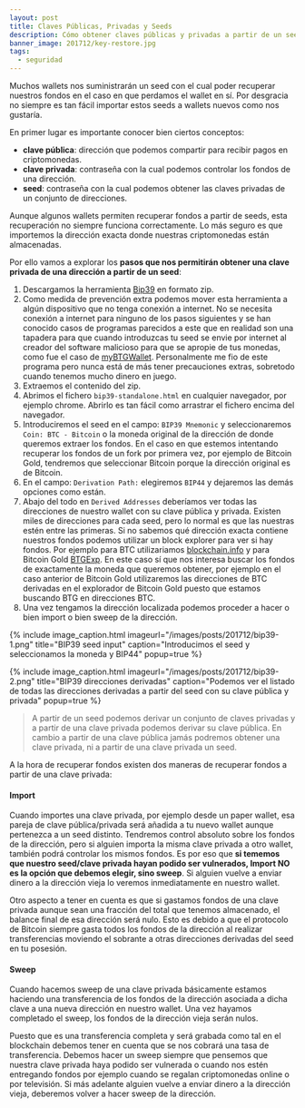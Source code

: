 ```yaml
---
layout: post
title: Claves Públicas, Privadas y Seeds
description: Cómo obtener claves públicas y privadas a partir de un seed para recuperar criptomonedas. Diferencia entre sweep y import.
banner_image: 201712/key-restore.jpg
tags:
  - seguridad
---
```


Muchos wallets nos suministrarán un seed con el cual poder recuperar nuestros fondos en el caso en que perdamos el wallet en sí. Por desgracia no siempre es tan fácil importar estos seeds a wallets nuevos como nos gustaría.

En primer lugar es importante conocer bien ciertos conceptos:

<!--more-->

* **clave pública**: dirección que podemos compartir para recibir pagos en criptomonedas.
* **clave privada**: contraseña con la cual podemos controlar los fondos de una dirección.
* **seed**: contraseña con la cual podemos obtener las claves privadas de un conjunto de direcciones.

Aunque algunos wallets permiten recuperar fondos a partir de seeds, esta recuperación no siempre funciona correctamente. Lo más seguro es que importemos la dirección exacta donde nuestras criptomonedas están almacenadas.

Por ello vamos a explorar los **pasos que nos permitirán obtener una clave privada de una dirección a partir de un seed**:

1. Descargamos la herramienta <a rel="nofollow" href="https://github.com/iancoleman/bip39/releases">Bip39</a> en formato zip.
2. Como medida de prevención extra podemos mover esta herramienta a algún dispositivo que no tenga conexión a internet. No se necesita conexión a internet para ninguno de los pasos siguientes y se han conocido casos de programas parecidos a este que en realidad son una tapadera para que cuando introduzcas tu seed se envie por internet al creador del software malicioso para que se apropie de tus monedas, como fue el caso de <a rel="nofllow" href="https://www.reddit.com/r/btc/comments/7dsmvd/my_analysis_of_the_1_million_usd_mybtgwalletcom/">myBTGWallet</a>. Personalmente me fio de este programa pero nunca está de más tener precauciones extras, sobretodo cuando tenemos mucho dinero en juego.
3. Extraemos el contenido del zip.
4. Abrimos el fichero `bip39-standalone.html` en cualquier navegador, por ejemplo chrome. Abrirlo es tan fácil como arrastrar el fichero encima del navegador.
5. Introduciremos el seed en el campo: `BIP39 Mnemonic` y seleccionaremos `Coin: BTC - Bitcoin` o la moneda original de la dirección de donde queremos extraer los fondos. En el caso en que estemos intentando recuperar los fondos de un fork por primera vez, por ejemplo de Bitcoin Gold, tendremos que seleccionar Bitcoin porque la dirección original es de Bitcoin.
6. En el campo: `Derivation Path:` elegiremos `BIP44` y dejaremos las demás opciones como están.
7. Abajo del todo en `Derived Addresses` deberíamos ver todas las direcciones de nuestro wallet con su clave pública y privada. Existen miles de direcciones para cada seed, pero lo normal es que las nuestras estén entre las primeras. Si no sabemos qué dirección exacta contiene nuestros fondos podemos utilizar un block explorer para ver si hay fondos. Por ejemplo para BTC utilizariamos <a rel="nofollow" href="https://blockchain.info">blockchain.info</a> y para Bitcoin Gold <a rel="nofllow" href="https://btgexp.com/">BTGExp</a>. En este caso sí que nos interesa buscar los fondos de exactamente la moneda que queremos obtener, por ejemplo en el caso anterior de Bitcoin Gold utilizaremos las direcciones de BTC derivadas en el explorador de Bitcoin Gold puesto que estamos buscando BTG en direcciones BTC.
8. Una vez tengamos la dirección localizada podemos proceder a hacer o bien import o bien sweep de la dirección.

{% include image_caption.html imageurl="/images/posts/201712/bip39-1.png" title="BIP39 seed input" caption="Introducimos el seed y seleccionamos la moneda y BIP44" popup=true %}

{% include image_caption.html imageurl="/images/posts/201712/bip39-2.png" title="BIP39 direcciones derivadas" caption="Podemos ver el listado de todas las direcciones derivadas a partir del seed con su clave pública y privada" popup=true %}

> A partir de un seed podemos derivar un conjunto de claves privadas y a partir de una clave privada podemos derivar su clave pública. En cambio a partir de una clave pública jamás podremos obtener una clave privada, ni a partir de una clave privada un seed.

A la hora de recuperar fondos existen dos maneras de recuperar fondos a partir de una clave privada:

#### Import
Cuando importes una clave privada, por ejemplo desde un paper wallet, esa pareja de clave pública/privada será añadida a tu nuevo wallet aunque pertenezca a un seed distinto. Tendremos control absoluto sobre los fondos de la dirección, pero si alguien importa la misma clave privada a otro wallet, también podrá controlar los mismos fondos. Es por eso que **si tememos que nuestro seed/clave privada hayan podido ser vulnerados, Import NO es la opción que debemos elegir, sino sweep**. Si alguien vuelve a enviar dinero a la dirección vieja lo veremos inmediatamente en nuestro wallet.

Otro aspecto a tener en cuenta es que si gastamos fondos de una clave privada aunque sean una fracción del total que tenemos almacenado, el balance final de esa dirección será nulo. Esto es debido a que el protocolo de Bitcoin siempre gasta todos los fondos de la dirección al realizar transferencias moviendo el sobrante a otras direcciones derivadas del seed en tu posesión.

#### Sweep
Cuando hacemos sweep de una clave privada básicamente estamos haciendo una transferencia de los fondos de la dirección asociada a dicha clave a una nueva dirección en nuestro wallet. Una vez hayamos completado el sweep, los fondos de la dirección vieja serán nulos.

Puesto que es una transferencia completa y será grabada como tal en el blockchain debemos tener en cuenta que se nos cobrará una tasa de transferencia.
Debemos hacer un sweep siempre que pensemos que nuestra clave privada haya podido ser vulnerada o cuando nos estén entregando fondos por ejemplo cuando se regalan criptomonedas online o por televisión. Si más adelante alguien vuelve a enviar dinero a la dirección vieja, deberemos volver a hacer sweep de la dirección.

